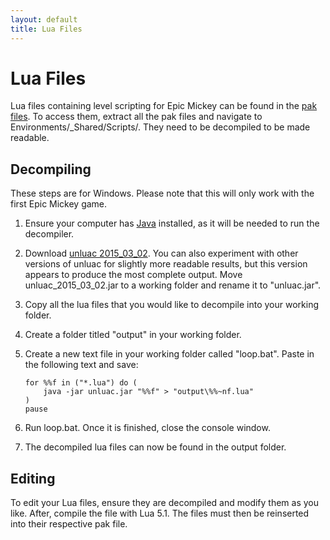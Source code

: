 ```yaml
---
layout: default
title: Lua Files
---
```


# Lua Files

Lua files containing level scripting for Epic Mickey can be found in the [pak files](./pak-files). To access them, extract all the pak files and navigate to Environments/_Shared/Scripts/. They need to be decompiled to be made readable.

## Decompiling
These steps are for Windows. Please note that this will only work with the first Epic Mickey game.

1. Ensure your computer has [Java](https://java.com/en/download/) installed, as it will be needed to run the decompiler.
2. Download [unluac 2015_03_02](https://sourceforge.net/projects/unluac/files/Unstable/unluac_2015_03_02.jar/download). You can also experiment with other versions of unluac for slightly more readable results, but this version appears to produce the most complete output. Move unluac_2015_03_02.jar to a working folder and rename it to "unluac.jar".
3. Copy all the lua files that you would like to decompile into your working folder.
4. Create a folder titled "output" in your working folder.
5. Create a new text file in your working folder called "loop.bat". Paste in the following text and save:

    ``` batch
    for %%f in ("*.lua") do (
        java -jar unluac.jar "%%f" > "output\%%~nf.lua"
    )
    pause
    ```

6. Run loop.bat. Once it is finished, close the console window.
7. The decompiled lua files can now be found in the output folder.

## Editing

To edit your Lua files, ensure they are decompiled and modify them as you like. After, compile the file with Lua 5.1. The files must then be reinserted into their respective pak file.
